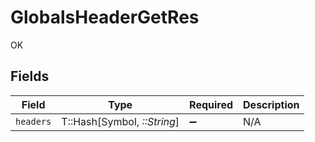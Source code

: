 # GlobalsHeaderGetRes

OK


## Fields

| Field                       | Type                        | Required                    | Description                 |
| --------------------------- | --------------------------- | --------------------------- | --------------------------- |
| `headers`                   | T::Hash[Symbol, *::String*] | :heavy_minus_sign:          | N/A                         |